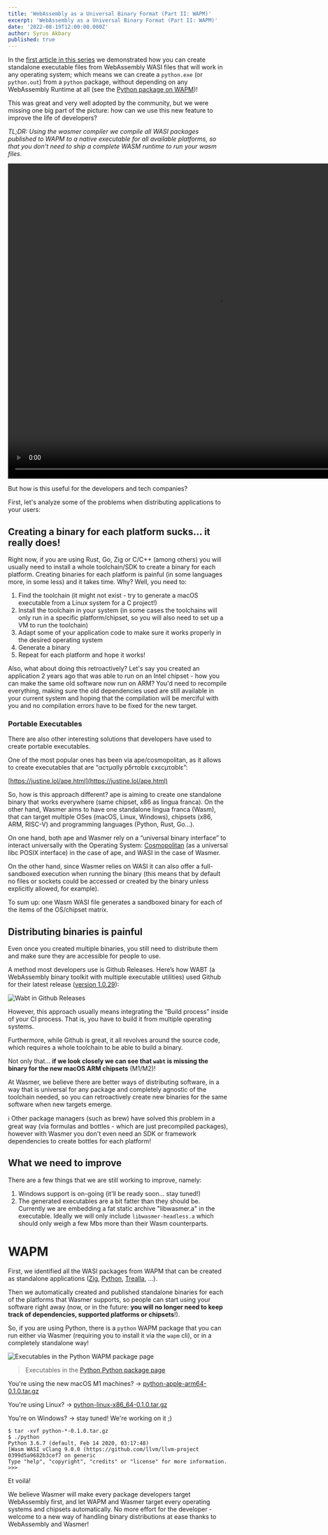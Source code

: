 ```yaml
---
title: 'WebAssembly as a Universal Binary Format (Part II: WAPM)'
excerpt: 'WebAssembly as a Universal Binary Format (Part II: WAPM)'
date: '2022-08-19T12:00:00.000Z'
author: Syrus Akbary
published: true
---
```


In the [first article in this series](https://wasmer.io/posts/wasm-as-universal-binary-format-part-1-native-executables) we demonstrated how you can create standalone executable files from WebAssembly WASI files that will work in any operating system; which means we can create a `python.exe` (or `python.out`) from a `python` package, without depending on any WebAssembly Runtime at all (see the [Python package on WAPM](https://wapm.io/python/python))!

This was great and very well adopted by the community, but we were missing one big part of the picture: how can we use this new feature to improve the life of developers?

*TL;DR: Using the wasmer compiler we compile all WASI packages published to WAPM to a native executable for all available platforms, so that you don't need to ship a complete WASM runtime to run your wasm files.*

<video width="960" height="720" controls preload="auto" autoplay loop muted>
  <source src="/images/blog/wapm-native-executables.mp4" type="video/mp4">
  <source src="/images/blog/wapm-native-executables.mov" type="video/quicktime">
</video>

But how is this useful for the developers and tech companies?

First, let's analyze some of the problems when distributing applications to your users:

## Creating a binary for each platform sucks… it really does!

Right now, if you are using Rust, Go, Zig or C/C++ (among others) you will usually need to install a whole toolchain/SDK to create a binary for each platform. Creating binaries for each platform is painful (in some languages more, in some less) and it takes time. Why? Well, you need to:

1. Find the toolchain (it might not exist - try to generate a macOS executable from a Linux system for a C project!)
2. Install the toolchain in your system (in some cases the toolchains will only run in a specific platform/chipset, so you will also need to set up a VM to run the toolchain)
3. Adapt some of your application code to make sure it works properly in the desired operating system
4. Generate a binary
5. Repeat for each platform and hope it works!

Also, what about doing this retroactively? Let's say you created an application 2 years ago that was able to run on an Intel chipset - how you can make the same old software now run on ARM? You'd need to recompile everything, making sure the old dependencies used are still available in your current system and hoping that the compilation will be merciful with you and no compilation errors have to be fixed for the new target.

### Portable Executables

There are also other interesting solutions that developers have used to create portable executables.

One of the most popular ones has been via ape/cosmopolitan, as it allows to create executables that are “αcτµαlly pδrταblε εxεcµταblε”:

[https://justine.lol/ape.html](https://justine.lol/ape.html)

So, how is this approach different? ape is aiming to create one standalone binary that works everywhere (same chipset, x86 as lingua franca). On the other hand, Wasmer aims to have one standalone lingua franca (Wasm), that can target multiple OSes (macOS, Linux, Windows), chipsets (x86, ARM, RISC-V) and programming languages (Python, Rust, Go…).

On one hand, both ape and Wasmer rely on a “universal binary interface” to interact universally with the Operating System: [Cosmopolitan](https://github.com/jart/cosmopolitan) (as a universal libc POSIX interface) in the case of ape, and WASI in the case of Wasmer.

On the other hand, since Wasmer relies on WASI it can also offer a full-sandboxed execution when running the binary (this means that by default no files or sockets could be accessed or created by the binary unless explicitly allowed, for example).

To sum up: one Wasm WASI file generates a sandboxed binary for each of the items of the OS/chipset matrix.

## Distributing binaries is painful

Even once you created multiple binaries, you still need to distribute them and make sure they are accessible for people to use.

A method most developers use is Github Releases. Here’s how WABT (a WebAssembly binary toolkit with multiple executable utilities) used Github for their latest release ([version 1.0.29](https://github.com/WebAssembly/wabt/releases/tag/1.0.29)):

![Wabt in Github Releases](/images/blog/wapm-native-executables-github-releases.png)

However, this approach usually means integrating the “Build process” inside of your CI process. That is, you have to build it from multiple operating systems.

Furthermore, while Github is great, it all revolves around the source code, which requires a whole toolchain to be able to build a binary.

Not only that… **if we look closely we can see that `wabt` is missing the binary for the new macOS ARM chipsets** (M1/M2)!

At Wasmer, we believe there are better ways of distributing software, in a way that is universal for any package and completely agnostic of the toolchain needed, so you can retroactively create new binaries for the same software when new targets emerge.

<aside>
ℹ️ Other package managers (such as brew) have solved this problem in a great way (via formulas and bottles - which are just precompiled packages), however with Wasmer you don't even need an SDK or framework dependencies to create bottles for each platform!
</aside>

## What we need to improve

There are a few things that we are still working to improve, namely:

1. Windows support is on-going (it'll be ready soon... stay tuned!)
2. The generated executables are a bit fatter than they should be. Currently we are embedding a fat static archive "libwasmer.a" in the executable. Ideally we will only include `libwasmer-headless.a` which should only weigh a few Mbs more than their Wasm counterparts.

# WAPM

First, we identified all the WASI packages from WAPM that can be created as standalone applications ([Zig](https://wapm.io/topolarity/zig), [Python](https://wapm.io/python/python), [Trealla](https://wapm.io/guregu/trealla), ...).

Then we automatically created and published standalone binaries for each of the platforms that Wasmer supports, so people can start using your software right away (now, or in the future: **you will no longer need to keep track of dependencies, supported platforms or chipsets**!).

So, if you are using Python, there is a `python` WAPM package that you can run either via Wasmer (requiring you to install it via the `wapm` cli), or in a completely standalone way!

![Executables in the Python WAPM package page](/images/blog/wapm-native-executables.png)
> Executables in the [Python Python package page](https://wapm.io/python/python)

You're using the new macOS M1 machines? → [python-apple-arm64-0.1.0.tar.gz](https://registry-cdn.wapm.io/distribution/exe/python/python/python-apple-arm64-0.1.0.tar.gz)

You're using Linux? → [python-linux-x86_64-0.1.0.tar.gz](https://registry-cdn.wapm.io/distribution/exe/python/python/python-linux-x86_64-0.1.0.tar.gz)

You're on Windows? → stay tuned! We're working on it ;)

```
$ tar -xvf python-*-0.1.0.tar.gz
$ ./python
Python 3.6.7 (default, Feb 14 2020, 03:17:48)
[Wasm WASI vClang 9.0.0 (https://github.com/llvm/llvm-project 0399d5a9682b3cef7 on generic
Type "help", "copyright", "credits" or "license" for more information.
>>>
```

Et voilá!

We believe Wasmer will make every package developers target WebAssembly first, and let WAPM and Wasmer target every operating systems and chipsets automatically. No more effort for the developer - welcome to a new way of handling binary distributions at ease thanks to WebAssembly and Wasmer!
